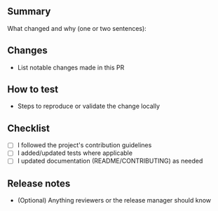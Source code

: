 <!-- Please describe the changes in this PR and link any relevant issues. -->

## Summary

What changed and why (one or two sentences):

## Changes
- List notable changes made in this PR

## How to test
- Steps to reproduce or validate the change locally

## Checklist
- [ ] I followed the project's contribution guidelines
- [ ] I added/updated tests where applicable
- [ ] I updated documentation (README/CONTRIBUTING) as needed

## Release notes
- (Optional) Anything reviewers or the release manager should know
